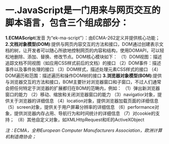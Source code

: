 # 一.JavaScript是一门用来与网页交互的脚本语言，包含三个组成部分：
**1.ECMAScript**(发音 为“ek-ma-script”）：由ECMA-262定义并提供核心功能；
**2.文档对象模型(DOM)**:提供与网页内容交互的方法和接口，DOM通过创建表示文档的树，让开发者可以随心所欲地控制网页的内容和结构，使用DOMAPI，可以轻松地删除、添加、替换、修改节点。DOM核心模块如下：
（1）DOM视图：描述追踪文档不同视图（如应用CSS样式前后的文档）的接口
（2）DOM事件：描述事件以及事件处理的接口
（3）DOM样式，描述处理元素CSS样式的接口
（4）DOM遍历和范围：描述遍历和操作DOM树的接口
**3.浏览器对象模型(BOM)**:提供与浏览器交互的方法和接口，BOM主要针对浏览器窗口和子窗口，不过人们通常会把任何特定于浏览器的扩展都归在BOM的范畴内，例如：
（1）弹出新浏览器窗口的能力
（2）移动、缩放和关闭浏览器窗口的能力
（3）navigatior对象，提供关于浏览器的详细信息
（4）location对象，提供浏览器加载页面的详细信息
（5）screen对象，提供关于用户屏幕分辨率的详细信息
（6）performance对象，提供浏览器内存占用、导航行为和时间统计的详细信息
（7）对cookie的支持；
（8）其他自定义对象，如XMLHttpRequest和IE的ActiveXObject

*注：ECMA，全称European Computer Manufacturers Association，欧洲计算机制造商协会；*